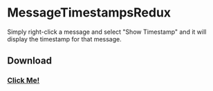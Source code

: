 # MessageTimestampsRedux
Simply right-click a message and select "Show Timestamp" and it will display the timestamp for that message.

## Download
### [Click Me!](https://betterdiscord.net/ghdl?id=2639)
